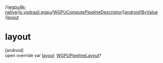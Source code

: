 //[wgpu4k-native](../../../../index.md)/[io.ygdrasil.wgpu](../../index.md)/[WGPUComputePipelineDescriptor](../index.md)/[[android]ByValue](index.md)/[layout](layout.md)

# layout

[android]\
open override var [layout](layout.md): [WGPUPipelineLayout](../../-w-g-p-u-pipeline-layout/index.md)?